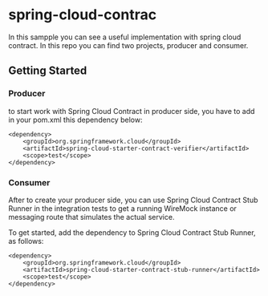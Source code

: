 # spring-cloud-contrac

In this sampple you can see a useful implementation with spring cloud contract. In this repo you can find two projects, producer and consumer.

## Getting Started

### Producer

to start work with Spring Cloud Contract in producer side, you have to add in your pom.xml this dependency below:

```
<dependency>
    <groupId>org.springframework.cloud</groupId>
    <artifactId>spring-cloud-starter-contract-verifier</artifactId>
    <scope>test</scope>
</dependency>
```

### Consumer

After to create your producer side, you can use Spring Cloud Contract Stub Runner in the integration tests to get a running WireMock instance or messaging route that simulates the actual service.

To get started, add the dependency to Spring Cloud Contract Stub Runner, as follows:

```
<dependency>
    <groupId>org.springframework.cloud</groupId>
    <artifactId>spring-cloud-starter-contract-stub-runner</artifactId>
    <scope>test</scope>
</dependency>
```
